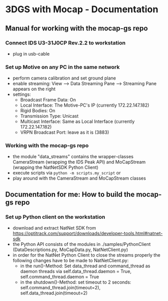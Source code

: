 # 3DGS with Mocap - Documentation

## Manual for working with the mocap-gs repo

### Connect IDS U3-31J0CP Rev.2.2 to workstation
- plug in usb-cable 

### Set up Motive on any PC in the same network
- perform camera calibration and set ground plane
- enable streaming: View --> Data Streaming Pane --> Streaming Pane appears on the right
- settings: 
    - Broadcast Frame Data: On
    - Local Interface: The Motive-PC's IP (currently 172.22.147.182)
    - Rigid Bodies: On
    - Transmission Type: Unicast
    - Multicast Interface: Same as Local Interface (currently 172.22.147.182)
    - VRPN Broadcast Port: leave as it is (3883)
 
### Working with the mocap-gs repo
- the module "data_streams" contains the wrapper-classes CameraStream (wrapping the IDS Peak API) and MoCapStream (wrapping the NatNetSDK Python Client)
- execute scripts via ```python -m scripts.my_script``` or
- play around with the CameraStream and MoCapStream classes

## Documentation for me: How to build the mocap-gs repo
### Set up Python client on the workstation
- download and extract NatNet SDK from https://optitrack.com/support/downloads/developer-tools.html#natnet-sdk
- the Python API consists of the modules in ./samples/PythonClient (DataDescriptions.py, MoCapData.py, NatNetClient.py)
- in order for the NatNet Python Client to close the streams properly the following changes have to be made to NatNetClient.py:
    - in the run()-Method: Set data_thread and command_thread as daemon threads via self.data_thread.daemon = True, self.command_thread.daemon = True
    - in the shutdown()-Method: set timeout to 2 seconds: self.command_thread.join(timeout=2), self.data_thread.join(timeout=2)

